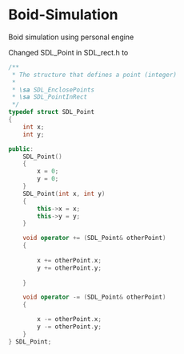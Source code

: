 # Boid-Simulation
 Boid simulation using personal engine

Changed SDL_Point in SDL_rect.h to

```cpp
/**
 * The structure that defines a point (integer)
 *
 * \sa SDL_EnclosePoints
 * \sa SDL_PointInRect
 */
typedef struct SDL_Point
{
    int x;
    int y;

public:
    SDL_Point()
    {
        x = 0;
        y = 0;
    }
    SDL_Point(int x, int y)
    {
        this->x = x;
        this->y = y;
    }

    void operator += (SDL_Point& otherPoint)
    {
        
        x += otherPoint.x;
        y += otherPoint.y;
 
    }

    void operator -= (SDL_Point& otherPoint)
    {

        x -= otherPoint.x;
        y -= otherPoint.y;
    }
} SDL_Point;
```
